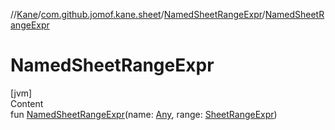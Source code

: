 //[Kane](../../index.md)/[com.github.jomof.kane.sheet](../index.md)/[NamedSheetRangeExpr](index.md)/[NamedSheetRangeExpr](-named-sheet-range-expr.md)



# NamedSheetRangeExpr  
[jvm]  
Content  
fun [NamedSheetRangeExpr](-named-sheet-range-expr.md)(name: [Any](https://kotlinlang.org/api/latest/jvm/stdlib/kotlin/-any/index.html), range: [SheetRangeExpr](../-sheet-range-expr/index.md))  




